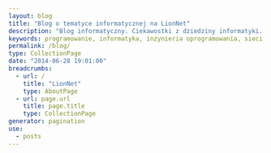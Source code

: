 ```yaml
---
layout: blog 
title: "Blog o tematyce informatycznej na LionNet"
description: "Blog informatyczny. Ciekawostki z dziedziny informatyki. Rozwój Lan Management System."
keywords: programowanie, informatyka, inżynieria oprogramowania, sieci komputerowe, rozwój osobisty, branża IT, lan manage system, refaktoryzacja, legacy code, zarządzanie sieciami LAN, system zarządzania siecią, sieci komputerowe, sieci osiedlowe
permalink: /blog/
type: CollectionPage
date: "2014-06-28 19:01:00"
breadcrumbs:
  - url: /
    title: "LionNet"
    type: AboutPage
  - url: page.url
    title: page.title
    type: CollectionPage
generator: pagination
use:
  - posts
---
```


